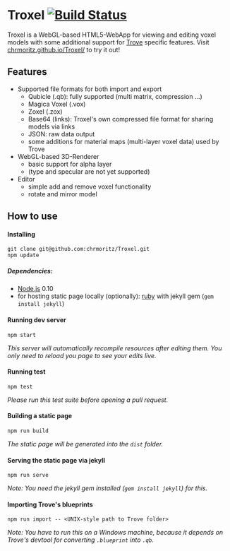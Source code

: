 Troxel [![Build Status](https://travis-ci.org/chrmoritz/Troxel.svg?branch=master)](https://travis-ci.org/chrmoritz/Troxel)
======

Troxel is a WebGL-based HTML5-WebApp for viewing and editing voxel models with some additional support for [Trove](http://www.trionworlds.com/trove/) specific features.  Visit [chrmoritz.github.io/Troxel/](http://chrmoritz.github.io/Troxel/) to try it out!

## Features ##
* Supported file formats for both import and export
  * Qubicle (.qb): fully supported (multi matrix, compression ...)
  * Magica Voxel (.vox)
  * Zoxel (.zox)
  * Base64 (links): Troxel's own compressed file format for sharing models via links
  * JSON: raw data output
  * some additions for material maps (multi-layer voxel data) used by Trove
* WebGL-based 3D-Renderer
  * basic support for alpha layer
  * (type and specular are not yet supported)
* Editor
  * simple add and remove voxel functionality
  * rotate and mirror model

## How to use
#### Installing
```
git clone git@github.com:chrmoritz/Troxel.git
npm update
```
##### Dependencies:
* [Node.js](http://nodejs.org/) 0.10
* for hosting static page locally (optionally): [ruby](https://www.ruby-lang.org/) with jekyll gem (`gem install jekyll`)

#### Running dev server
```
npm start
```
*This server will automatically recompile resources after editing them. You only need to reload you page to see your edits live.*

#### Running test
```
npm test
```
*Please run this test suite before opening a pull request.*

#### Building a static page
```
npm run build
```
*The static page will be generated into the `dist` folder.*

#### Serving the static page via jekyll
```
npm run serve
```
*Note: You need the jekyll gem installed (`gem install jekyll`) for this.*

#### Importing Trove's blueprints
```
npm run import -- <UNIX-style path to Trove folder>
```
*Note: You have to run this on a Windows machine, because it depends on Trove's devtool for converting `.blueprint` into `.qb`.*

